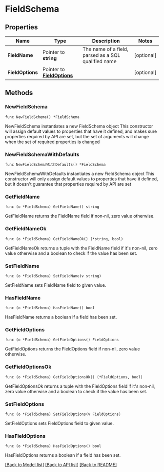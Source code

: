 # FieldSchema

## Properties

Name | Type | Description | Notes
------------ | ------------- | ------------- | -------------
**FieldName** | Pointer to **string** | The name of a field, parsed as a SQL qualified name | [optional] 
**FieldOptions** | Pointer to [**FieldOptions**](FieldOptions.md) |  | [optional] 

## Methods

### NewFieldSchema

`func NewFieldSchema() *FieldSchema`

NewFieldSchema instantiates a new FieldSchema object
This constructor will assign default values to properties that have it defined,
and makes sure properties required by API are set, but the set of arguments
will change when the set of required properties is changed

### NewFieldSchemaWithDefaults

`func NewFieldSchemaWithDefaults() *FieldSchema`

NewFieldSchemaWithDefaults instantiates a new FieldSchema object
This constructor will only assign default values to properties that have it defined,
but it doesn't guarantee that properties required by API are set

### GetFieldName

`func (o *FieldSchema) GetFieldName() string`

GetFieldName returns the FieldName field if non-nil, zero value otherwise.

### GetFieldNameOk

`func (o *FieldSchema) GetFieldNameOk() (*string, bool)`

GetFieldNameOk returns a tuple with the FieldName field if it's non-nil, zero value otherwise
and a boolean to check if the value has been set.

### SetFieldName

`func (o *FieldSchema) SetFieldName(v string)`

SetFieldName sets FieldName field to given value.

### HasFieldName

`func (o *FieldSchema) HasFieldName() bool`

HasFieldName returns a boolean if a field has been set.

### GetFieldOptions

`func (o *FieldSchema) GetFieldOptions() FieldOptions`

GetFieldOptions returns the FieldOptions field if non-nil, zero value otherwise.

### GetFieldOptionsOk

`func (o *FieldSchema) GetFieldOptionsOk() (*FieldOptions, bool)`

GetFieldOptionsOk returns a tuple with the FieldOptions field if it's non-nil, zero value otherwise
and a boolean to check if the value has been set.

### SetFieldOptions

`func (o *FieldSchema) SetFieldOptions(v FieldOptions)`

SetFieldOptions sets FieldOptions field to given value.

### HasFieldOptions

`func (o *FieldSchema) HasFieldOptions() bool`

HasFieldOptions returns a boolean if a field has been set.


[[Back to Model list]](../README.md#documentation-for-models) [[Back to API list]](../README.md#documentation-for-api-endpoints) [[Back to README]](../README.md)


